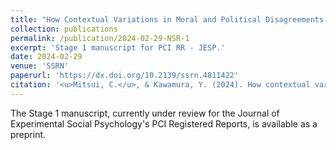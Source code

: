 ```yaml
---
title: "How Contextual Variations in Moral and Political Disagreements Influence the Perception of Not Taking a Side"
collection: publications
permalink: /publication/2024-02-29-NSR-1
excerpt: 'Stage 1 manuscript for PCI RR - JESP.'
date: 2024-02-29
venue: 'SSRN'
paperurl: 'https://dx.doi.org/10.2139/ssrn.4811422'
citation: '<u>Mitsui, C.</u>, & Kawamura, Y. (2024). How contextual variations in moral and political disagreements influence the perception of not taking a side. <i>Available at SSRN:</i>'
---
```


The Stage 1 manuscript, currently under review for the Journal of Experimental Social Psychology's PCI Registered Reports, is available as a preprint.